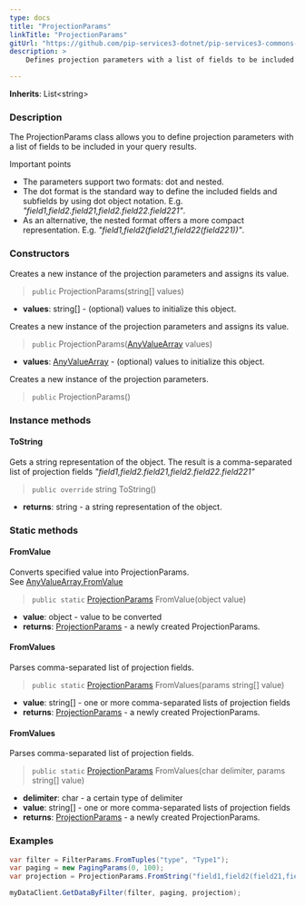 ```yaml
---
type: docs
title: "ProjectionParams"
linkTitle: "ProjectionParams"
gitUrl: "https://github.com/pip-services3-dotnet/pip-services3-commons-dotnet"
description: > 
    Defines projection parameters with a list of fields to be included in the query results.

---
```


**Inherits**: List\<string\> 

### Description

The ProjectionParams class allows you to define projection parameters with a list of fields to be included in your query results. 

Important points

- The parameters support two formats: dot and nested.
- The dot format is the standard way to define the included fields and subfields by using dot object notation. E.g. *"field1,field2.field21,field2.field22.field221"*.
- As an alternative, the nested format offers a more compact representation. E.g. *"field1,field2(field21,field22(field221))"*.

### Constructors
Creates a new instance of the projection parameters and assigns its value.

> `public` ProjectionParams(string[] values)

- **values**: string[] - (optional) values to initialize this object.

Creates a new instance of the projection parameters and assigns its value.

> `public` ProjectionParams([AnyValueArray](../any_value_array) values)

- **values**: [AnyValueArray](../any_value_array) - (optional) values to initialize this object.


Creates a new instance of the projection parameters.

> `public` ProjectionParams()


### Instance methods

#### ToString
Gets a string representation of the object.
The result is a comma-separated list of projection fields
*"field1,field2.field21,field2.field22.field221"*

> `public override` string ToString()

- **returns**: string - a string representation of the object.

### Static methods

#### FromValue
Converts specified value into ProjectionParams.  
See [AnyValueArray.FromValue](../any_value_array/#fromvalue)

> `public static` [ProjectionParams]() FromValue(object value)

- **value**: object -  value to be converted
- **returns**: [ProjectionParams]() - a newly created ProjectionParams.


#### FromValues
Parses comma-separated list of projection fields.

> `public static` [ProjectionParams]() FromValues(params string[]  value)

- **value**: string[] - one or more comma-separated lists of projection fields
- **returns**: [ProjectionParams]() - a newly created ProjectionParams.


#### FromValues
Parses comma-separated list of projection fields.

> `public static` [ProjectionParams]() FromValues(char delimiter, params string[]  value)

- **delimiter**: char - a certain type of delimiter
- **value**: string[] - one or more comma-separated lists of projection fields
- **returns**: [ProjectionParams]() - a newly created ProjectionParams.


### Examples

```cs
var filter = FilterParams.FromTuples("type", "Type1");
var paging = new PagingParams(0, 100);
var projection = ProjectionParams.FromString("field1,field2(field21,field22)");

myDataClient.GetDataByFilter(filter, paging, projection);
```